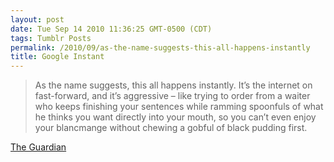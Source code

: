 ```yaml
---
layout: post
date: Tue Sep 14 2010 11:36:25 GMT-0500 (CDT)
tags: Tumblr Posts
permalink: /2010/09/as-the-name-suggests-this-all-happens-instantly
title: Google Instant
---
```


> As the name suggests, this all happens instantly. It’s the internet on fast-forward, and it’s aggressive – like trying to order from a waiter who keeps finishing your sentences while ramming spoonfuls of what he thinks you want directly into your mouth, so you can’t even enjoy your blancmange without chewing a gobful of black pudding first.

[The Guardian](http://m.guardian.co.uk/?id=102202&story=http://www.guardian.co.uk/commentisfree/2010/sep/13/charlie-brooker-google-instant)
